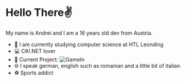 # Hello There✌️

My name is Andrei and I am a 16 years old dev from Austria.

- 🎒 I am currently studying computer science at HTL Leonding
- 💻 C#/.NET lover
- 🚧 Current Project: ![GameIn](https://github.com/RoKyYy1412/GameIn)
- 🌐 I speak german, english such as romanian and a little bit of italian
- ⚽ Sports addict
